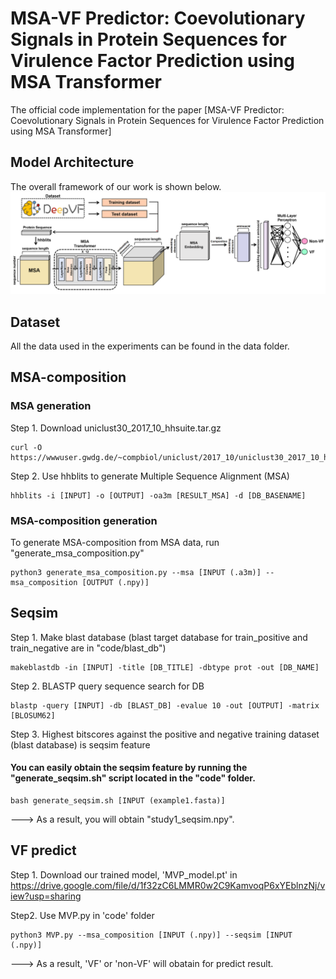 # MSA-VF Predictor: Coevolutionary Signals in Protein Sequences for Virulence Factor Prediction using MSA Transformer
The official code implementation for the paper [MSA-VF Predictor: Coevolutionary Signals in Protein Sequences for Virulence Factor Prediction using MSA Transformer]

## Model Architecture
The overall framework of our work is shown below.
![Overall Framework](img/model.png)

## Dataset
All the data used in the experiments can be found in the data folder.

## MSA-composition
### MSA generation
Step 1. Download uniclust30_2017_10_hhsuite.tar.gz
```
curl -O https://wwwuser.gwdg.de/~compbiol/uniclust/2017_10/uniclust30_2017_10_hhsuite.tar.gz
```
Step 2. Use hhblits to generate Multiple Sequence Alignment (MSA)
```
hhblits -i [INPUT] -o [OUTPUT] -oa3m [RESULT_MSA] -d [DB_BASENAME]
```

### MSA-composition generation
To generate MSA-composition from MSA data, run "generate_msa_composition.py"
```
python3 generate_msa_composition.py --msa [INPUT (.a3m)] --msa_composition [OUTPUT (.npy)]
```

## Seqsim
Step 1. Make blast database (blast target database for train_positive and train_negative are in "code/blast_db")
```
makeblastdb -in [INPUT] -title [DB_TITLE] -dbtype prot -out [DB_NAME]
```
Step 2. BLASTP query sequence search for DB
```
blastp -query [INPUT] -db [BLAST_DB] -evalue 10 -out [OUTPUT] -matrix [BLOSUM62]
```
Step 3. Highest bitscores against the positive and negative training dataset (blast database) is seqsim feature

#### You can easily obtain the seqsim feature by running the "generate_seqsim.sh" script located in the "code" folder.
```
bash generate_seqsim.sh [INPUT (example1.fasta)]
```
---> As a result, you will obtain "study1_seqsim.npy".

## VF predict
Step 1. Download our trained model, 'MVP_model.pt' in https://drive.google.com/file/d/1f32zC6LMMR0w2C9KamvoqP6xYEblnzNj/view?usp=sharing 

Step2. Use MVP.py in 'code' folder
```
python3 MVP.py --msa_composition [INPUT (.npy)] --seqsim [INPUT (.npy)]
```
---> As a result, 'VF' or 'non-VF' will obatain for predict result.

